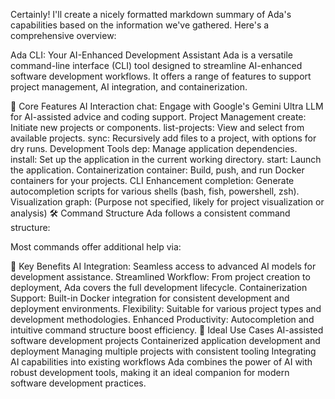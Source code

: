 Certainly! I'll create a nicely formatted markdown summary of Ada's capabilities based on the information we've gathered. Here's a comprehensive overview:

Ada CLI: Your AI-Enhanced Development Assistant
Ada is a versatile command-line interface (CLI) tool designed to streamline AI-enhanced software development workflows. It offers a range of features to support project management, AI integration, and containerization.

🚀 Core Features
AI Interaction
chat: Engage with Google's Gemini Ultra LLM for AI-assisted advice and coding support.
Project Management
create: Initiate new projects or components.
list-projects: View and select from available projects.
sync: Recursively add files to a project, with options for dry runs.
Development Tools
dep: Manage application dependencies.
install: Set up the application in the current working directory.
start: Launch the application.
Containerization
container: Build, push, and run Docker containers for your projects.
CLI Enhancement
completion: Generate autocompletion scripts for various shells (bash, fish, powershell, zsh).
Visualization
graph: (Purpose not specified, likely for project visualization or analysis)
🛠️ Command Structure
Ada follows a consistent command structure:

Most commands offer additional help via:

🌟 Key Benefits
AI Integration: Seamless access to advanced AI models for development assistance.
Streamlined Workflow: From project creation to deployment, Ada covers the full development lifecycle.
Containerization Support: Built-in Docker integration for consistent development and deployment environments.
Flexibility: Suitable for various project types and development methodologies.
Enhanced Productivity: Autocompletion and intuitive command structure boost efficiency.
🎯 Ideal Use Cases
AI-assisted software development projects
Containerized application development and deployment
Managing multiple projects with consistent tooling
Integrating AI capabilities into existing workflows
Ada combines the power of AI with robust development tools, making it an ideal companion for modern software development practices.
